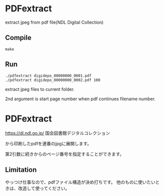 # PDFextract
extract jpeg from pdf file(NDL Digital Collection)

## Compile
```
make
```

## Run
```
./pdfextract digidepo_00000000_0001.pdf
./pdfextract digidepo_00000000_0002.pdf 100
```
extract jpeg files to current folder.

2nd argument is start page number when pdf continues filename number.


# PDFextract
https://dl.ndl.go.jp/
国会図書館デジタルコレクション

から印刷したpdfを連番のjpgに展開します。

第2引数に続きからのページ番号を指定することができます。

## Limitation
やっつけ仕事なので、pdfファイル構造が決め打ちです。
他のものに使いたいときは、改造して使ってください。
